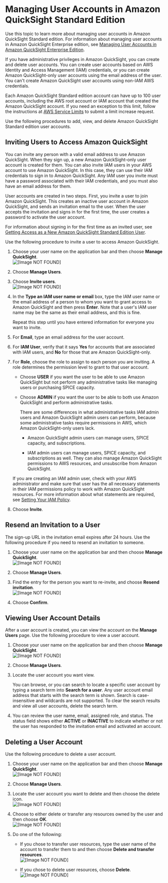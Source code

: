 # Managing User Accounts in Amazon QuickSight Standard Edition<a name="managing-users"></a>

Use this topic to learn more about managing user accounts in Amazon QuickSight Standard edition\. For information about managing user accounts in Amazon QuickSight Enterprise edition, see [Managing User Accounts in Amazon QuickSight Enterprise Edition](managing-users-enterprise.md)\.

If you have administrative privileges in Amazon QuickSight, you can create and delete user accounts\. You can create user accounts based on AWS Identity and Access Management \(IAM\) credentials, or you can create Amazon QuickSight\-only user accounts using the email address of the user\. You can't create Amazon QuickSight user accounts using non\-IAM AWS credentials\.

Each Amazon QuickSight Standard edition account can have up to 100 user accounts, including the AWS root account or IAM account that created the Amazon QuickSight account\. If you need an exception to this limit, follow the instructions at [AWS Service Limits](http://docs.aws.amazon.com/general/latest/gr/aws_service_limits.html) to submit a limit increase request\.

Use the following procedures to add, view, and delete Amazon QuickSight Standard edition user accounts\.

## Inviting Users to Access Amazon QuickSight<a name="inviting-users"></a>

You can invite any person with a valid email address to use Amazon QuickSight\. When they sign up, a new Amazon QuickSight\-only user account is created for them\. You can also invite IAM users in your AWS account to use Amazon QuickSight\. In this case, they can use their IAM credentials to sign in to Amazon QuickSight\. Any IAM user you invite must have a password associated with their IAM credentials, and you must also have an email address for them\. 

User accounts are created in two steps\. First, you invite a user to join Amazon QuickSight\. This creates an inactive user account in Amazon QuickSight, and sends an invitation email to the user\. When the user accepts the invitation and signs in for the first time, the user creates a password to activate the user account\.

For information about signing in for the first time as an invited user, see [Getting Access as a New Amazon QuickSight Standard Edition User](request-access.md#request-access-standard)\.

Use the following procedure to invite a user to access Amazon QuickSight\.

1. Choose your user name on the application bar and then choose **Manage QuickSight**\.  
![\[Image NOT FOUND\]](http://docs.aws.amazon.com/quicksight/latest/user/images/admin-menu.png)

1. Choose **Manage Users**\.

1. Choose **Invite users**\.  
![\[Image NOT FOUND\]](http://docs.aws.amazon.com/quicksight/latest/user/images/invite-users.png)

1. In the **Type an IAM user name or email** box, type the IAM user name or the email address of a person to whom you want to grant access to Amazon QuickSight and then press **Enter**\. Note that a user's IAM user name may be the same as their email address, and this is fine\.

   Repeat this step until you have entered information for everyone you want to invite\.

1. For **Email**, type an email address for the user account\.

1. For **IAM User**, verify that it says **Yes** for accounts that are associated with IAM users, and **No** for those that are Amazon QuickSight\-only\.

1. For **Role**, choose the role to assign to each person you are inviting\. A role determines the permission level to grant to that user account\.

   + Choose **USER** if you want the user to be able to use Amazon QuickSight but not perform any administrative tasks like managing users or purchasing SPICE capacity\.

   + Choose **ADMIN** if you want the user to be able to both use Amazon QuickSight and perform administrative tasks\.

     There are some differences in what administrative tasks IAM admin users and Amazon QuickSight admin users can perform, because some administrative tasks require permissions in AWS, which Amazon QuickSight\-only users lack\.

     + Amazon QuickSight admin users can manage users, SPICE capacity, and subscriptions\. 

     + IAM admin users can manage users, SPICE capacity, and subscriptions as well\. They can also manage Amazon QuickSight permissions to AWS resources, and unsubscribe from Amazon QuickSight\.

   If you are creating an IAM admin user, check with your AWS administrator and make sure that user has the all necessary statements in their IAM permissions policy to work with Amazon QuickSight resources\. For more information about what statements are required, see [Setting Your IAM Policy](set-iam-policy.md)\.

1. Choose **Invite**\.

## Resend an Invitation to a User<a name="resend-invitation"></a>

The sign\-up URL in the invitation email expires after 24 hours\. Use the following procedure if you need to resend an invitation to someone\.

1. Choose your user name on the application bar and then choose **Manage QuickSight**\.  
![\[Image NOT FOUND\]](http://docs.aws.amazon.com/quicksight/latest/user/images/admin-menu.png)

1. Choose **Manage Users**\.

1. Find the entry for the person you want to re\-invite, and choose **Resend invitation**\.  
![\[Image NOT FOUND\]](http://docs.aws.amazon.com/quicksight/latest/user/images/resend-email.png)

1. Choose **Confirm**\.

## Viewing User Account Details<a name="view-user-accounts"></a>

After a user account is created, you can view the account on the **Manage Users** page\. Use the following procedure to view a user account\.

1. Choose your user name on the application bar and then choose **Manage QuickSight**\.  
![\[Image NOT FOUND\]](http://docs.aws.amazon.com/quicksight/latest/user/images/admin-menu.png)

1. Choose **Manage Users**\.

1. Locate the user account you want view\.

   You can browse, or you can search to locate a specific user account by typing a search term into **Search for a user**\. Any user account email address that starts with the search term is shown\. Search is case\-insensitive and wildcards are not supported\. To clear the search results and view all user accounts, delete the search term\.

1. You can review the user name, email, assigned role, and status\. The status field shows either **ACTIVE** or **INACTIVE** to indicate whether or not the user has responded to the invitation email and activated an account\.

## Deleting a User Account<a name="delete-a-user-account"></a>

Use the following procedure to delete a user account\.

1. Choose your user name on the application bar and then choose **Manage QuickSight**\.  
![\[Image NOT FOUND\]](http://docs.aws.amazon.com/quicksight/latest/user/images/admin-menu.png)

1. Choose **Manage Users**\.

1. Locate the user account you want to delete and then choose the delete icon\.  
![\[Image NOT FOUND\]](http://docs.aws.amazon.com/quicksight/latest/user/images/delete-user.png)

1. Choose to either delete or transfer any resources owned by the user and then choose **OK**\.  
![\[Image NOT FOUND\]](http://docs.aws.amazon.com/quicksight/latest/user/images/xfer-user1.png)

1. Do one of the following:

   + If you chose to transfer user resources, type the user name of the account to transfer them to and then choose **Delete and transfer resources**\.  
![\[Image NOT FOUND\]](http://docs.aws.amazon.com/quicksight/latest/user/images/xfer-user2.png)

   + If you chose to delete user resources, choose **Delete**\.  
![\[Image NOT FOUND\]](http://docs.aws.amazon.com/quicksight/latest/user/images/xfer-user3.png)